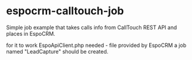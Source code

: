 # espocrm-calltouch-job
Simple job example that takes calls info from CallTouch REST API and places in EspoCRM.

for it to work 
EspoApiClient.php needed - file provided by EspoCRM
a job named "LeadCapture" should be created. 
